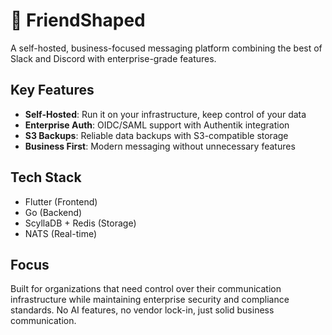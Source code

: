 # 🤝 FriendShaped

A self-hosted, business-focused messaging platform combining the best of Slack and Discord with enterprise-grade features.

## Key Features

- **Self-Hosted**: Run it on your infrastructure, keep control of your data
- **Enterprise Auth**: OIDC/SAML support with Authentik integration
- **S3 Backups**: Reliable data backups with S3-compatible storage
- **Business First**: Modern messaging without unnecessary features

## Tech Stack

- Flutter (Frontend)
- Go (Backend)
- ScyllaDB + Redis (Storage)
- NATS (Real-time)

## Focus

Built for organizations that need control over their communication infrastructure while maintaining enterprise security and compliance standards. No AI features, no vendor lock-in, just solid business communication.